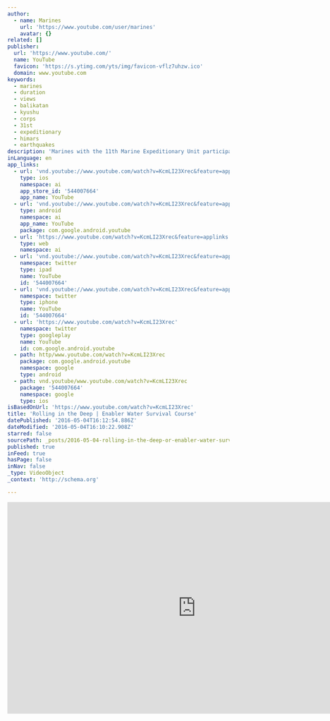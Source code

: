 ```yaml
---
author:
  - name: Marines
    url: 'https://www.youtube.com/user/marines'
    avatar: {}
related: []
publisher:
  url: 'https://www.youtube.com/'
  name: YouTube
  favicon: 'https://s.ytimg.com/yts/img/favicon-vflz7uhzw.ico'
  domain: www.youtube.com
keywords:
  - marines
  - duration
  - views
  - balikatan
  - kyushu
  - corps
  - 31st
  - expeditionary
  - himars
  - earthquakes
description: 'Marines with the 11th Marine Expeditionary Unit participated in the Enabler Water Survival Course aboard Marine Corps Base Camp Pendleton, California, April 26-28, 2016.'
inLanguage: en
app_links:
  - url: 'vnd.youtube://www.youtube.com/watch?v=KcmLI23Xrec&feature=applinks'
    type: ios
    namespace: ai
    app_store_id: '544007664'
    app_name: YouTube
  - url: 'vnd.youtube://www.youtube.com/watch?v=KcmLI23Xrec&feature=applinks'
    type: android
    namespace: ai
    app_name: YouTube
    package: com.google.android.youtube
  - url: 'https://www.youtube.com/watch?v=KcmLI23Xrec&feature=applinks'
    type: web
    namespace: ai
  - url: 'vnd.youtube://www.youtube.com/watch?v=KcmLI23Xrec&feature=applinks'
    namespace: twitter
    type: ipad
    name: YouTube
    id: '544007664'
  - url: 'vnd.youtube://www.youtube.com/watch?v=KcmLI23Xrec&feature=applinks'
    namespace: twitter
    type: iphone
    name: YouTube
    id: '544007664'
  - url: 'https://www.youtube.com/watch?v=KcmLI23Xrec'
    namespace: twitter
    type: googleplay
    name: YouTube
    id: com.google.android.youtube
  - path: http/www.youtube.com/watch?v=KcmLI23Xrec
    package: com.google.android.youtube
    namespace: google
    type: android
  - path: vnd.youtube/www.youtube.com/watch?v=KcmLI23Xrec
    package: '544007664'
    namespace: google
    type: ios
isBasedOnUrl: 'https://www.youtube.com/watch?v=KcmLI23Xrec'
title: 'Rolling in the Deep | Enabler Water Survival Course'
datePublished: '2016-05-04T16:12:54.886Z'
dateModified: '2016-05-04T16:10:22.908Z'
starred: false
sourcePath: _posts/2016-05-04-rolling-in-the-deep-or-enabler-water-survival-course.md
published: true
inFeed: true
hasPage: false
inNav: false
_type: VideoObject
_context: 'http://schema.org'

---
```

<iframe src="https://cdn.embedly.com/widgets/media.html?src=https%3A%2F%2Fwww.youtube.com%2Fembed%2FKcmLI23Xrec%3Ffeature%3Doembed&amp;url=https%3A%2F%2Fwww.youtube.com%2Fwatch%3Fv%3DKcmLI23Xrec&amp;image=https%3A%2F%2Fi.ytimg.com%2Fvi%2FKcmLI23Xrec%2Fhqdefault.jpg&amp;key=b7d04c9b404c499eba89ee7072e1c4f7&amp;type=text%2Fhtml&amp;schema=youtube" width="854" height="480" scrolling="no" frameborder="0" allowfullscreen="" style=""></iframe>
